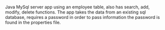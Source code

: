 Java MySql server app using an employee table, also has search, add, modify, delete functions.
The app takes the data from an existing sql database, requires a password in order to pass information the password is found in the properties file.
